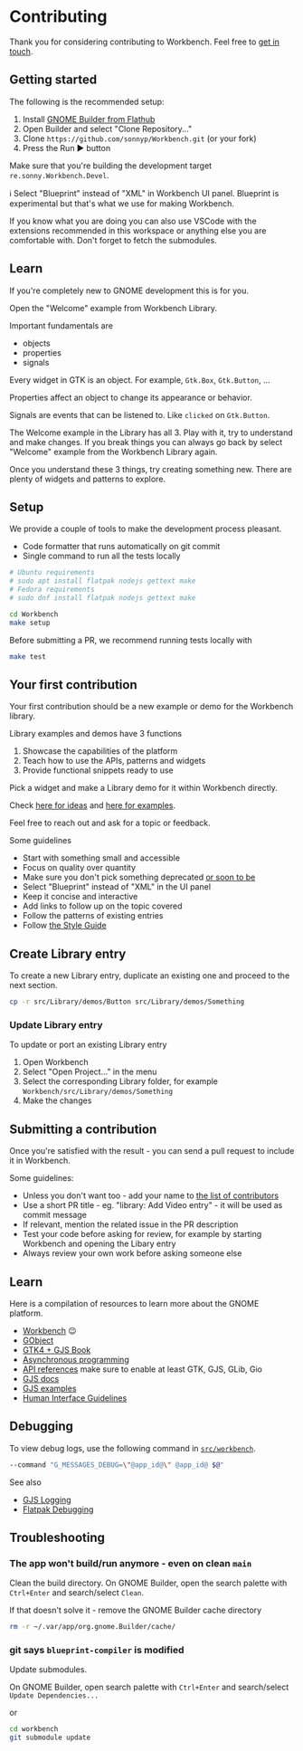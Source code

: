# Contributing

Thank you for considering contributing to Workbench. Feel free to [get in touch](https://matrix.to/#/%23workbench:gnome.org).

## Getting started

The following is the recommended setup:

1. Install [GNOME Builder from Flathub](https://flathub.org/apps/details/org.gnome.Builder)
2. Open Builder and select "Clone Repository..."
3. Clone `https://github.com/sonnyp/Workbench.git` (or your fork)
4. Press the Run ▶ button

Make sure that you're building the development target `re.sonny.Workbench.Devel`.

ℹ️ Select "Blueprint" instead of "XML" in Workbench UI panel. Blueprint is experimental but that's what we use for making Workbench.

If you know what you are doing you can also use VSCode with the extensions recommended in this workspace or anything else you are comfortable with. Don't forget to fetch the submodules.

## Learn

If you're completely new to GNOME development this is for you.

Open the "Welcome" example from Workbench Library.

Important fundamentals are

- objects
- properties
- signals

Every widget in GTK is an object. For example, `Gtk.Box`, `Gtk.Button`, ...

Properties affect an object to change its appearance or behavior.

Signals are events that can be listened to. Like `clicked` on `Gtk.Button`.

The Welcome example in the Library has all 3. Play with it, try to understand and make changes. If you break things you can always go back by select "Welcome" example from the Workbench Library again.

Once you understand these 3 things, try creating something new. There are plenty of widgets and patterns to explore.

## Setup

We provide a couple of tools to make the development process pleasant.

- Code formatter that runs automatically on git commit
- Single command to run all the tests locally

```sh
# Ubuntu requirements
# sudo apt install flatpak nodejs gettext make
# Fedora requirements
# sudo dnf install flatpak nodejs gettext make

cd Workbench
make setup
```

Before submitting a PR, we recommend running tests locally with

```sh
make test
```

## Your first contribution

Your first contribution should be a new example or demo for the Workbench library.

Library examples and demos have 3 functions

1. Showcase the capabilities of the platform
2. Teach how to use the APIs, patterns and widgets
3. Provide functional snippets ready to use

Pick a widget and make a Library demo for it within Workbench directly.

Check [here for ideas](https://github.com/sonnyp/Workbench/issues/69) and [here for examples](https://github.com/sonnyp/Workbench/issues?q=label%3A%22Library+%F0%9F%93%9A%EF%B8%8F%22).

Feel free to reach out and ask for a topic or feedback.

Some guidelines

- Start with something small and accessible
- Focus on quality over quantity
- Make sure you don't pick something deprecated [or soon to be](https://docs.gtk.org/gtk4/#classes)
- Select "Blueprint" instead of "XML" in the UI panel
- Keep it concise and interactive
- Add links to follow up on the topic covered
- Follow the patterns of existing entries
- Follow [the Style Guide](https://github.com/sonnyp/Workbench/wiki/Style-Guide)

## Create Library entry

To create a new Library entry, duplicate an existing one and proceed to the next section.

```sh
cp -r src/Library/demos/Button src/Library/demos/Something
```

### Update Library entry

To update or port an existing Library entry

1. Open Workbench
2. Select "Open Project…" in the menu
3. Select the corresponding Library folder, for example `Workbench/src/Library/demos/Something`
4. Make the changes

## Submitting a contribution

Once you're satisfied with the result - you can send a pull request to include it in Workbench.

Some guidelines:

- Unless you don't want too - add your name to [the list of contributors](./src/about.js)
- Use a short PR title - eg. "library: Add Video entry" - it will be used as commit message
- If relevant, mention the related issue in the PR description
- Test your code before asking for review, for example by starting Workbench and opening the Libary entry
- Always review your own work before asking someone else

## Learn

Here is a compilation of resources to learn more about the GNOME platform.

- [Workbench](https://github.com/sonnyp/Workbench) 😉
- [GObject](https://gjs.guide/guides/gobject/basics.html#gobject-construction)
- [GTK4 + GJS Book](https://rmnvgr.gitlab.io/gtk4-gjs-book/)
- [Asynchronous programming](https://gjs.guide/guides/gjs/asynchronous-programming.html)
- [API references](https://gjs-docs.gnome.org/) make sure to enable at least GTK, GJS, GLib, Gio
- [GJS docs](https://gitlab.gnome.org/GNOME/gjs/-/tree/master/doc)
- [GJS examples](https://gitlab.gnome.org/GNOME/gjs/-/tree/master/examples)
- [Human Interface Guidelines](https://developer.gnome.org/hig/)

## Debugging

To view debug logs, use the following command in [`src/workbench`](../src/workbench).

```sh
--command "G_MESSAGES_DEBUG=\"@app_id@\" @app_id@ $@"
```

See also

- [GJS Logging](https://gitlab.gnome.org/GNOME/gjs/-/blob/master/doc/Logging.md)
- [Flatpak Debugging](https://docs.flatpak.org/en/latest/debugging.html)

<!--
## Translation

If you'd like to help translating Workbench into your language, please head over to [Weblate](https://hosted.weblate.org/engage/workbench/).

<a href="https://hosted.weblate.org/engage/workbench/">
  <img src="https://hosted.weblate.org/widgets/workbench/-/workbench/multi-auto.svg" alt="Translation status" />
</a>

Thank you for your help!
-->

## Troubleshooting

### The app won't build/run anymore - even on clean `main`

Clean the build directory. On GNOME Builder, open the search palette with `Ctrl+Enter` and search/select `Clean`.

If that doesn't solve it - remove the GNOME Builder cache directory

```sh
rm -r ~/.var/app/org.gnome.Builder/cache/
```

### git says `blueprint-compiler` is modified

Update submodules.

On GNOME Builder, open search palette with `Ctrl+Enter` and search/select `Update Dependencies...`

or

```sh
cd workbench
git submodule update
```
